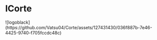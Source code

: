 <h1>ICorte</h1>
![logoblack](https://github.com/Vatsu04/Corte/assets/127431430/036f887b-7e46-4425-9740-f705fccdc48c)
